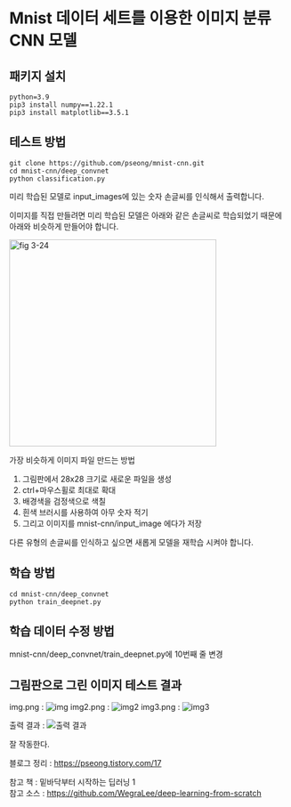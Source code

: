 # Mnist 데이터 세트를 이용한 이미지 분류 CNN 모델  
## 패키지 설치
```
python=3.9
pip3 install numpy==1.22.1
pip3 install matplotlib==3.5.1
```
## 테스트 방법  
```
git clone https://github.com/pseong/mnist-cnn.git
cd mnist-cnn/deep_convnet  
python classification.py  
```
미리 학습된 모델로 input_images에 있는 숫자 손글씨를 인식해서 출력합니다.  

이미지를 직접 만들려면 미리 학습된 모델은 아래와 같은 손글씨로 학습되었기 때문에 아래와 비슷하게 만들어야 합니다.  

<img width="372" alt="fig 3-24" src="https://user-images.githubusercontent.com/76799354/151030971-a6b13e9a-3b26-41df-95a4-3a2f7aae5af9.png">  

가장 비슷하게 이미지 파일 만드는 방법

1. 그림판에서 28x28 크기로 새로운 파일을 생성
2. ctrl+마우스휠로 최대로 확대
3. 배경색을 검정색으로 색칠
4. 흰색 브러시를 사용하여 아무 숫자 적기
5. 그리고 이미지를 mnist-cnn/input_image 에다가 저장

다른 유형의 손글씨를 인식하고 싶으면 새롭게 모델을 재학습 시켜야 합니다.  
## 학습 방법
```
cd mnist-cnn/deep_convnet
python train_deepnet.py
```
## 학습 데이터 수정 방법
mnist-cnn/deep_convnet/train_deepnet.py에 10번째 줄 변경  

## 그림판으로 그린 이미지 테스트 결과
img.png : ![img](https://user-images.githubusercontent.com/76799354/151032964-2eea029a-1673-4dcc-a256-3d6cc9f2c99b.png)
img2.png : ![img2](https://user-images.githubusercontent.com/76799354/151032969-ee37a81c-a87b-4944-9591-54a3d89e03e6.png)
img3.png : ![img3](https://user-images.githubusercontent.com/76799354/151032977-be3465b6-b489-4d18-93b2-5b5a981d7573.png)

출력 결과 : ![출력 결과](https://user-images.githubusercontent.com/76799354/151033316-6d38beea-be2b-4a03-bd93-334dfa84faeb.png)

잘 작동한다.  

블로그 정리 : https://pseong.tistory.com/17  

참고 책 : 밑바닥부터 시작하는 딥러닝 1  
참고 소스 : https://github.com/WegraLee/deep-learning-from-scratch  
